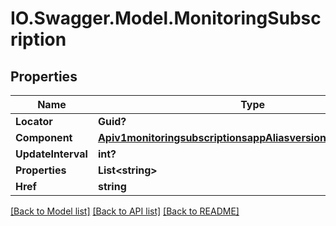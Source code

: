 # IO.Swagger.Model.MonitoringSubscription
## Properties

Name | Type | Description | Notes
------------ | ------------- | ------------- | -------------
**Locator** | **Guid?** |  | [optional] 
**Component** | [**Apiv1monitoringsubscriptionsappAliasversionAliasComponent**](Apiv1monitoringsubscriptionsappAliasversionAliasComponent.md) |  | [optional] 
**UpdateInterval** | **int?** |  | [optional] 
**Properties** | **List&lt;string&gt;** |  | [optional] 
**Href** | **string** |  | [optional] 

[[Back to Model list]](../README.md#documentation-for-models) [[Back to API list]](../README.md#documentation-for-api-endpoints) [[Back to README]](../README.md)

